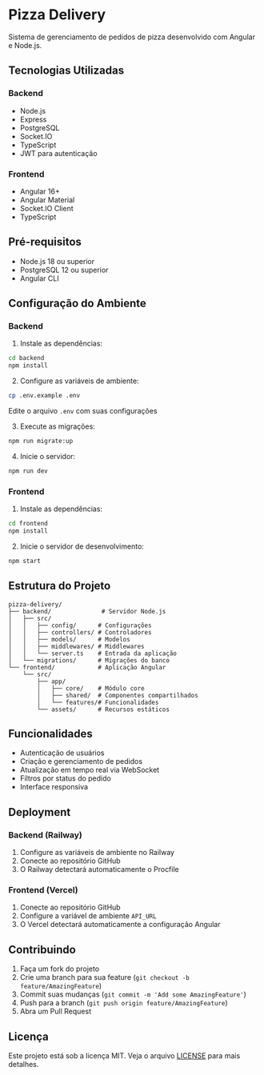 # Pizza Delivery

Sistema de gerenciamento de pedidos de pizza desenvolvido com Angular e Node.js.

## Tecnologias Utilizadas

### Backend
- Node.js
- Express
- PostgreSQL
- Socket.IO
- TypeScript
- JWT para autenticação

### Frontend
- Angular 16+
- Angular Material
- Socket.IO Client
- TypeScript

## Pré-requisitos

- Node.js 18 ou superior
- PostgreSQL 12 ou superior
- Angular CLI

## Configuração do Ambiente

### Backend

1. Instale as dependências:
```bash
cd backend
npm install
```

2. Configure as variáveis de ambiente:
```bash
cp .env.example .env
```
Edite o arquivo `.env` com suas configurações

3. Execute as migrações:
```bash
npm run migrate:up
```

4. Inicie o servidor:
```bash
npm run dev
```

### Frontend

1. Instale as dependências:
```bash
cd frontend
npm install
```

2. Inicie o servidor de desenvolvimento:
```bash
npm start
```

## Estrutura do Projeto

```
pizza-delivery/
├── backend/              # Servidor Node.js
│   ├── src/
│   │   ├── config/      # Configurações
│   │   ├── controllers/ # Controladores
│   │   ├── models/      # Modelos
│   │   ├── middlewares/ # Middlewares
│   │   └── server.ts    # Entrada da aplicação
│   └── migrations/      # Migrações do banco
└── frontend/            # Aplicação Angular
    └── src/
        ├── app/
        │   ├── core/    # Módulo core
        │   ├── shared/  # Componentes compartilhados
        │   └── features/# Funcionalidades
        └── assets/      # Recursos estáticos
```

## Funcionalidades

- Autenticação de usuários
- Criação e gerenciamento de pedidos
- Atualização em tempo real via WebSocket
- Filtros por status do pedido
- Interface responsiva

## Deployment

### Backend (Railway)
1. Configure as variáveis de ambiente no Railway
2. Conecte ao repositório GitHub
3. O Railway detectará automaticamente o Procfile

### Frontend (Vercel)
1. Conecte ao repositório GitHub
2. Configure a variável de ambiente `API_URL`
3. O Vercel detectará automaticamente a configuração Angular

## Contribuindo

1. Faça um fork do projeto
2. Crie uma branch para sua feature (`git checkout -b feature/AmazingFeature`)
3. Commit suas mudanças (`git commit -m 'Add some AmazingFeature'`)
4. Push para a branch (`git push origin feature/AmazingFeature`)
5. Abra um Pull Request

## Licença

Este projeto está sob a licença MIT. Veja o arquivo [LICENSE](LICENSE) para mais detalhes. 